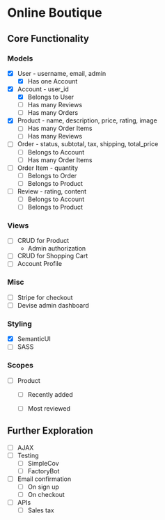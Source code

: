# Online Boutique

## Core Functionality

### Models
- [x] User - username, email, admin
  - [x] Has one Account
- [x] Account - user_id
  - [x] Belongs to User
  - [ ] Has many Reviews
  - [ ] Has many Orders
- [x] Product - name, description, price, rating, image
  - [ ] Has many Order Items
  - [ ] Has many Reviews
- [ ] Order - status, subtotal, tax, shipping, total_price
  - [ ] Belongs to Account
  - [ ] Has many Order Items
- [ ] Order Item - quantity
  - [ ] Belongs to Order
  - [ ] Belongs to Product
- [ ] Review - rating, content
  - [ ] Belongs to Account
  - [ ] Belongs to Product

### Views
- [ ] CRUD for Product
  - Admin authorization
- [ ] CRUD for Shopping Cart
- [ ] Account Profile

### Misc
- [ ] Stripe for checkout
- [ ] Devise admin dashboard

### Styling
- [x] SemanticUI
- [ ] SASS

### Scopes
- [ ] Product
  - [ ] Recently added
  - [ ] Most reviewed


## Further Exploration
- [ ] AJAX
- [ ] Testing
  - [ ] SimpleCov
  - [ ] FactoryBot
- [ ] Email confirmation
  - [ ] On sign up
  - [ ] On checkout
- [ ] APIs
  - [ ] Sales tax
